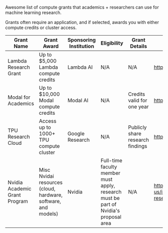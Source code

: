 Awesome list of compute grants that academics + researchers can use for machine learning research.

Grants often require an application, and if selected, awards you with either compute credits or cluster access.

| Grant Name | Grant Award | Sponsoring Institution | Eligibility | Grant Details | Link |
| -------- | ------- | -------- | -------- | -------- | -------- |
|Lambda Research Grant | Up to $5,000 Lambda compute credits | Lambda AI | N/A | N/A | https://lambda.ai/research |
| Modal for Academics | Up to $10,000 Modal compute credits| Modal AI | N/A | Credits valid for one year | https://modal.com/academics |
| TPU Research Cloud | Access up to 1000+ TPU compute cluster | Google Research | N/A | Publicly share research findings | https://sites.research.google/trc/about/ |
| Nvidia Academic Grant Program | Misc Nvidai resources (cloud, hardware, software, and models) | Nvidia | Full-time faculty member must apply, research must be part of Nvidia's proposal area| N/A | https://www.nvidia.com/en-us/industries/higher-education-research/academic-grant-program/
